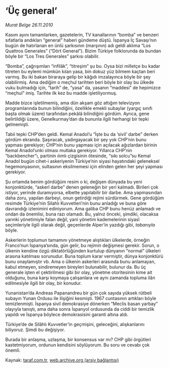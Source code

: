 # ‘Üç general’

*Murat Belge 26.11.2010*

<div class="yazi"><p>Kasım ayını tamamlarken, gazetelerin, TV kanallarının “bomba” ve benzeri sıfatlarla andıkları “general” haberi gündeme düştü. İspanya İç Savaşı’nın bugün de hatırlanan en ünlü şarkısının (marşının) adı geldi aklıma “Los Quattros Generales” (“Dört General”). Bizim Türkiye folklorunda da bundan böyle bir “Los Tres Generales” şarkısı olabilir.</p>
<p>“Bomba”, çağrışımları “infilâk”, “titreşim” şu bu. Oysa bizi milletçe bu kadar titreten bu eylemi mümkün kılan yasa, bin dokuz yüz bilmem kaçtan beri varmış. Bu iki bakan biraraya gelip bir kâğıdı imzalayınca böyle bir şey olabilirmiş. Ama dediğim o meçhul tarihten beri böyle bir olay bu ülkede vuku bulmadığı için, “tarih” de, “yasa” da, yasanın “maddesi” de hepimizce “meçhul” imiş. Tarihte ilk kez bu madde işletiliyormuş.  </p>
<p>Madde bizce işletilmemiş, ama dün akşam göz attığım televizyon programlarında bunun bilindiğini, özellikle emekli subaylar (yargıç sınıfı başta olmak üzere) tarafından pekâlâ bilindiğini gördüm. Ayrıca, gene belirtildiği üzere, Genelkurmay’dan da bununla ilgili herhangi bir tepki gelmemişti.</p>
<p>Tabii tepki CHP’den geldi. Kemal Anadol’u “İşte bu da ‘sivil’ darbe” derken gördüm ekranda. Şaşıracak, yadırgayacak bir şey yok CHP’nin bunu yapması gerekiyor; CHP’nin bunu yapması için açılacak ağızlardan birinin Kemal Anadol’unki olması mutlaka gerekiyor. Yıllarca CHP’nin “backbencher”ı, partinin ılımlı çizgisinin ötesinde, “sıkı solcu”su Kemal Anadol bugün cihet-i askeriyenin Türkiye’nin siyasi hayatındaki geleneksel hegemonyasının, sultasının eksilmemesi için elinden gelen her şeyi yapması gerekiyor.</p>
<p>Şu ortamda benim gördüğüm resim o ki, değişen dünyada bu yeni konjonktürde, “askerî darbe” denen geleneğin bir yeri kalmadı. Birileri çok istiyor, yerinde duramıyorsa, elbette yapılabilir bir darbe. Ama yapmasından daha zoru, yapılan darbeyi, onun getirdiği rejimi sürdürmek. Gene gördüğüm resimde Türkiye’nin Silahlı Kuvvetleri’nin bunu anladığı ve buna göre davrandığı izlenimini ediniyorum. Ama galiba CHP bunu henüz anlamadı ve ondan da önemlisi, buna razı olamadı. Bu, yalnız önceki, şimdiki, olacaksa yarınki yönetimiyle falan değil, yani yönetim kademelerinin siyasî seçimleriyle ilgili olarak değil, geçenlerde Alper’in yazdığı gibi, <i>tabanıyla </i>böyle.</p>
<p>Askerlerin toplumun tamamını yönetmeye alıştıkları ülkelerde, örneğin Franco’nun İspanya’sında, gün gelir, bu rejimin değişmesi gerekir. Sorun, o ülkenin kendine özgü diktatörlüğünden kurtulup dünyanın “normal” ülkeleri arasına katılması sorunudur. Buna toplum karar vermiştir, dünya konjonktürü bunu onaylamıştır vb. Ama o ülkenin askerleri arasında bunu anlamayan, kabul etmeyen, sindiremeyen bireyleri bulunabilir, bulunur da. Bu üç generale işten el çektirilmesi gibi bir olay, yönetme otoritesinin kime ait olduğunu, buna karşı koymaya çalışanlara ve aynı zamanda topluma ilân edilmesiyle ilgili bir olay, bir konudur.</p>
<p>Yunanistan’da Andreas Papanandreu bir gün çok sayıda yüksek rütbeli subayın Yunan Ordusu ile ilişiğini kesmişti. 1967 cuntasının artıkları böyle temizlenmişti. İspanya sivil demokrasiye dönerken “Meclis basan yarbay” olayıyla tanıştı, ama daha sonra İspanyol ordusunda da ciddi bir temizlik yapıldı ve İspanya böylece demokrasisini garanti altına aldı. </p>
<p>Türkiye’de de Silâhlı Kuvvetler’in geçmişini, geleceğini, alışkanlarını biliyoruz. Şimdi bu değişiyor.</p>
<p>Burada bir anlaşma, uzlaşma, bir konsensus var mı? CHP gibi örgütleri kastetmiyorum, ordunun kendisini söylüyorum. Bu soru ve cevabı çok önemli.</p></div>

Kaynak: [taraf.com.tr](http://www.taraf.com.tr:80/murat-belge/makale-uc-general.htm), [web.archive.org (arşiv bağlantısı)](http://web.archive.org/web/20101127222459/http://www.taraf.com.tr:80/murat-belge/makale-uc-general.htm)
